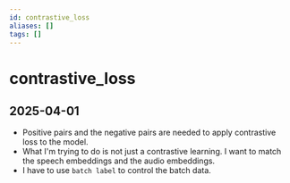 ```yaml
---
id: contrastive_loss
aliases: []
tags: []
---
```


# contrastive_loss

## 2025-04-01
- Positive pairs and the negative pairs are needed to apply contrastive loss to the model.
- What I'm trying to do is not just a contrastive learning. I want to match the speech embeddings and the audio embeddings.
- I have to use `batch label` to control the batch data.
